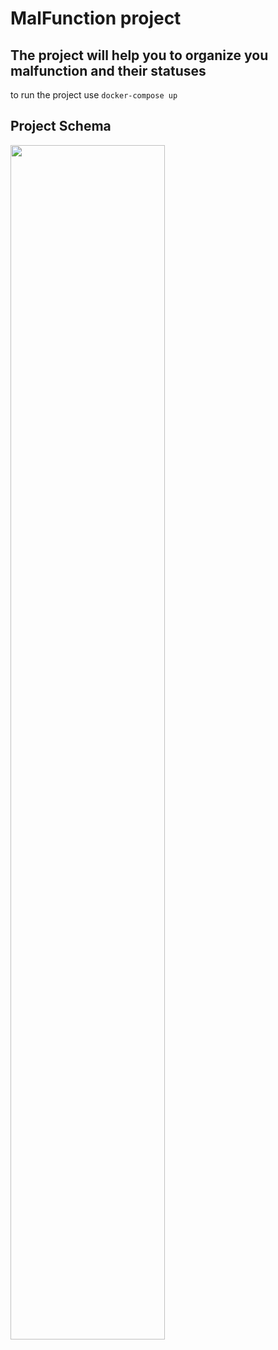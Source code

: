 # MalFunction project

## The project will help you to organize you malfunction and their statuses

to run the project use  ``docker-compose up``


## Project Schema
<img src="https://i.ibb.co/bJfnKc1/schema.png" style="width:70%">
